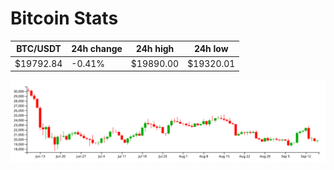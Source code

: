 # Bitcoin Stats

BTC/USDT|24h change|24h high|24h low|
|---|---|---|---|
|$19792.84|-0.41%|$19890.00|$19320.01|

<img src="./chart.svg">
